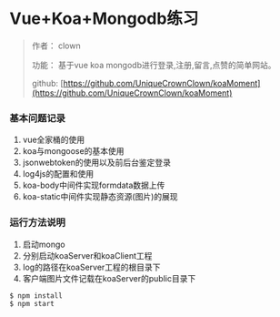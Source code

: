 # Vue+Koa+Mongodb练习

> 作者： clown
>
>
> 功能： 基于vue koa mongodb进行登录,注册,留言,点赞的简单网站。
>
>
> github: [https://github.com/UniqueCrownClown/koaMoment](https://github.com/UniqueCrownClown/koaMoment)

### 基本问题记录

1. vue全家桶的使用
2. koa与mongoose的基本使用
3. jsonwebtoken的使用以及前后台鉴定登录
4. log4js的配置和使用
5. koa-body中间件实现formdata数据上传
6. koa-static中间件实现静态资源(图片)的展现

### 运行方法说明
1. 启动mongo
2. 分别启动koaServer和koaClient工程
3. log的路径在koaServer工程的根目录下
4. 客户端图片文件记载在koaServer的public目录下

``` bash
$ npm install
$ npm start 
```